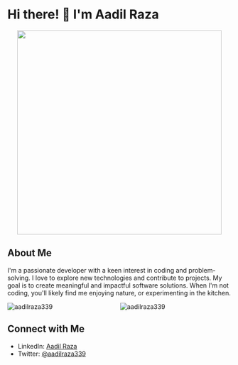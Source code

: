 # Hi there! 👋 I'm Aadil Raza

<div align="center">
  <img align='center' src="https://github-readme-stats.vercel.app/api?username=aadilraza339&count_private=true&show_icons=true&include_all_commits=true&hide_rank=true&hide_title=true&hide=contribs" width="460">
</div>

## About Me
I'm a passionate developer with a keen interest in coding and problem-solving. I love to explore new technologies and contribute to projects. My goal is to create meaningful and impactful software solutions. When I'm not coding, you'll likely find me enjoying nature, or experimenting in the kitchen.

<p><img align="left" src="https://github-readme-stats.vercel.app/api/top-langs?username=aadilraza339&show_icons=true&locale=en&layout=compact" alt="aadilraza339" /></p>




<div align="center">
  <img src="https://github-readme-streak-stats.herokuapp.com/?user=aadilraza339" alt="aadilraza339" />
</div>


## Connect with Me
- LinkedIn: [Aadil Raza](https://www.linkedin.com/in/aadilraza339/)
- Twitter: [@aadilraza339](https://twitter.com/aadilraza339)
